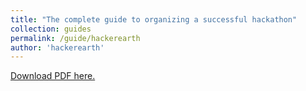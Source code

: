 ```yaml
---
title: "The complete guide to organizing a successful hackathon"
collection: guides
permalink: /guide/hackerearth
author: 'hackerearth'
---
```

[Download PDF here.](http://eipapa.github.io/hack-research-mmistakes/files/hackerearth.pdf )
